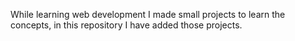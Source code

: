 While learning web development I made small projects to learn the concepts, in this repository I have added those projects. 
